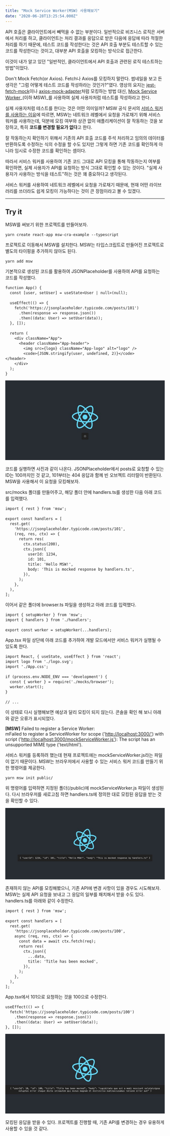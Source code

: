 ```yaml
---
title: "Mock Service Worker(MSW) 사용해보기"
date: "2020-06-28T13:25:54.000Z"
---
```


API 호출은 클라이언트에서 빼먹을 수 없는 부분이다. 일반적으로 비즈니스 로직은 서버에서 처리를 하고, 클라이언트는 처리 결과를 응답으로 받은 다음에 응답에 따라 적절한 처리를 하기 때문에, 테스트 코드를 작성한다는 것은 API 호출 부분도 테스트할 수 있는 코드를 작성한다는 것이고, 대부분 API 호출을 모킹하는 방식으로 접근한다.

이것이 내가 알고 있던 "일반적인, 클라이언트에서 API 호출과 관련된 로직 테스트하는 방법"이었다.

Don't Mock Fetch(or Axios). Fetch나 Axios를 모킹하지 말란다. 썸네일을 보고 든 생각은 "그럼 어떻게 테스트 코드를 작성하라는 것인가?"였다. 영상의 요지는 [jest-fetch-mock](https://github.com/jefflau/jest-fetch-mock)이나 [axios-mock-adapter](https://github.com/ctimmerm/axios-mock-adapter)처럼 모킹하는 방법 대신, [Mock Service Worker](https://mswjs.io/)_(이하 MSW)_를 사용하여 실제 사용자처럼 테스트를 작성하라고 한다.

실제 사용자처럼 테스트를 한다는 것은 어떤 의미일까? MSW 공식 문서의 [서비스 워커를 사용하는 이유](https://mswjs.io/docs/#why-service-workers)에 따르면, MSW는 네트워크 레벨에서 요청을 가로채기 위해 서비스 워커를 사용하는데, 덕분에 모킹 여부와 상관 없이 애플리케이션이 잘 작동하는 것을 보장하고, 특히 **코드를 변경할 필요가 없다**고 한다.

잘 작동하는지 확인하기 위해서 기존의 API 호출 코드를 주석 처리하고 임의의 데이터를 반환하도록 수정하는 식의 수정을 할 수도 있지만 그렇게 하면 기존 코드를 확인하게 아니라 임시로 수정한 코드를 확인하는 셈이다.

따라서 서비스 워커를 사용하여 기존 코드 그대로 API 모킹을 통해 작동하는지 여부를 확인하면, 실제 사용자가 API를 요청하는 방식 그대로 확인할 수 있는 것이다. "실제 사용자가 사용하는 방식을 테스트"하는 것은 꽤 중요하다고 생각된다.

서비스 워커를 사용하여 네트워크 레벨에서 요청을 가로채기 때문에, 현재 어떤 라이브러리를 쓰더라도 쉽게 모킹이 가능하다는 것이 큰 장점이라고 볼 수 있겠다.

---

## **Try it**

MSW를 써보기 위한 프로젝트를 만들어보자.

```
yarn create react-app msw-cra-example --typescript
```

프로젝트로 이동해서 MSW를 설치한다. MSW는 타입스크립트로 만들어진 프로젝트로 별도의 타이핑을 추가하지 않아도 된다.

```
yarn add msw
```

기본적으로 생성된 코드를 활용하여 JSONPlaceholder를 사용하여 API를 요청하는 코드를 작성했다.

```
function App() {
  const [user, setUser] = useState<User | null>(null);

  useEffect(() => {
    fetch('https://jsonplaceholder.typicode.com/posts/101')
      .then(response => response.json())
      .then((data: User) => setUser(data));
  }, []);

  return (
    <div className="App">
      <header className="App-header">
        <img src={logo} className="App-logo" alt="logo" />
        <code>{JSON.stringify(user, undefined, 2)}</code>      </header>
    </div>
  );
}
```

![](4ce1f22c-e498-415c-946c-b6c0676b232e_1.png)

코드를 실행하면 사진과 같이 나온다. JSONPlaceholder에서 posts로 요청할 수 있는 ID는 100까지인 것 같고, 101부터는 404 응답과 함께 빈 오브젝트 리터럴이 반환된다. MSW을 사용해서 이 요청을 모킹해보자.

src/mocks 폴더를 만들어주고, 해당 폴더 안에 handlers.ts를 생성한 다음 아래 코드를 입력했다.

```
import { rest } from 'msw';

export const handlers = [
  rest.get(
    'https://jsonplaceholder.typicode.com/posts/101',
    (req, res, ctx) => {
      return res(
        ctx.status(200),
        ctx.json({
          userId: 1234,
          id: 101,
          title: 'Hello MSW!',
          body: 'This is mocked response by handlers.ts',
        }),
      );
    },
  ),
];
```

이어서 같은 폴더에 browser.ts 파일을 생성하고 아래 코드를 입력했다.

```
import { setupWorker } from 'msw';
import { handlers } from './handlers';

export const worker = setupWorker(...handlers);
```

App.tsx 파일 상단에 아래 코드를 추가하여 개발 모드에서만 서비스 워커가 실행될 수 있도록 한다.

```
import React, { useState, useEffect } from 'react';
import logo from './logo.svg';
import './App.css';

if (process.env.NODE_ENV === 'development') {
  const { worker } = require('./mocks/browser');
  worker.start();
}

// ...
```

이 상태로 다시 실행해보면 예상과 달리 모킹이 되지 않는다. 콘솔을 확인 해 보니 아래와 같은 오류가 표시되었다.

**\[MSW\]** Failed to register a Service Worker:\
mFailed to register a ServiceWorker for scope ('<http://localhost:3000/'>) with script ('<http://localhost:3000/mockServiceWorker.js'>): The script has an unsupported MIME type ('text/html').

서비스 워커를 등록하려 했는데 현재 프로젝트에는 mockServiceWorker.js라는 파일이 없기 때문이다. MSW는 브라우저에서 사용할 수 있는 서비스 워커 코드를 만들기 위한 명령어를 제공한다.

```
yarn msw init public/
```

위 명령어를 입력하면 지정된 폴더(/public)에 mockServiceWorker.js 파일이 생성된다. 다시 브라우저를 새로고침 하면 handlers.ts에 정의한 대로 모킹된 응답을 받는 것을 확인할 수 있다.

![](7c661ac0-432c-44ee-af5e-49d31599be77_2.png)

존재하지 않는 API를 모킹해봤으니, 기존 API에 변경 사항이 있을 경우도 시도해보자. MSW는 실제 API 요청을 보내고 그 응답의 일부를 패치해서 받을 수도 있다. handlers.ts를 아래와 같이 수정한다.

```
import { rest } from 'msw';

export const handlers = [
  rest.get(
    'https://jsonplaceholder.typicode.com/posts/100',
    async (req, res, ctx) => {
      const data = await ctx.fetch(req);
      return res(
        ctx.json({
          ...data,
          title: 'Title has been mocked',
        }),
      );
    },
  ),
];
```

App.tsx에서 101으로 요청하는 것을 100으로 수정한다.

```
useEffect(() => {
  fetch('https://jsonplaceholder.typicode.com/posts/100')
    .then(response => response.json())
    .then((data: User) => setUser(data));
}, []);
```

![](e49bdb5b-5338-4569-8433-9e117659ee6e_3.png)

모킹된 응답을 받을 수 있다. 프로젝트를 진행할 때, 기존 API를 변경하는 경우 유용하게 사용할 수 있을 것 같다.
